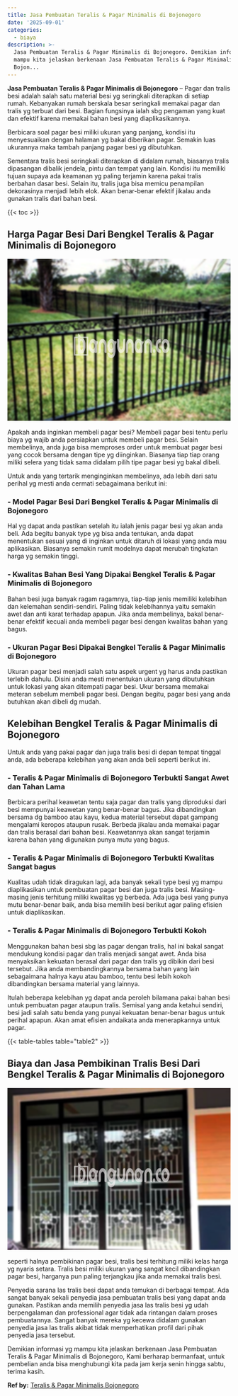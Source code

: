 ```yaml
---
title: Jasa Pembuatan Teralis & Pagar Minimalis di Bojonegoro
date: '2025-09-01'
categories:
  - biaya
description: >-
  Jasa Pembuatan Teralis & Pagar Minimalis di Bojonegoro. Demikian informasi yg
  mampu kita jelaskan berkenaan Jasa Pembuatan Teralis & Pagar Minimalis di
  Bojon...
---
```


**Jasa Pembuatan Teralis & Pagar Minimalis di Bojonegoro** – Pagar dan tralis besi adalah salah satu material besi yg seringkali diterapkan di setiap rumah. Kebanyakan rumah berskala besar seringkali memakai pagar dan tralis yg terbuat dari besi. Bagian fungsinya ialah sbg pengaman yang kuat dan efektif karena memakai bahan besi yang diaplikasikannya.

Berbicara soal pagar besi miliki ukuran yang panjang, kondisi itu menyesuaikan dengan halaman yg bakal diberikan pagar. Semakin luas ukurannya maka tambah panjang pagar besi yg dibutuhkan.

Sementara tralis besi seringkali diterapkan di didalam rumah, biasanya tralis dipasangan dibalik jendela, pintu dan tempat yang lain. Kondisi itu memiliki tujuan supaya ada keamanan yg paling terjamin karena pakai tralis berbahan dasar besi. Selain itu, tralis juga bisa memicu penampilan dekorasinya menjadi lebih elok. Akan benar-benar efektif jikalau anda gunakan tralis dari bahan besi.

{{< toc >}}

## Harga Pagar Besi Dari Bengkel Teralis & Pagar Minimalis di Bojonegoro

![Jasa Pembuatan Teralis & Pagar Minimalis di Bojonegoro](/images/pagar-minimalis-murah-44.png)

Apakah anda inginkan membeli pagar besi? Membeli pagar besi tentu perlu biaya yg wajib anda persiapkan untuk membeli pagar besi. Selain membelinya, anda juga bisa memproses order untuk membuat pagar besi yang cocok bersama dengan tipe yg diinginkan. Biasanya tiap tiap orang miliki selera yang tidak sama didalam pilih tipe pagar besi yg bakal dibeli.

Untuk anda yang tertarik menginginkan membelinya, ada lebih dari satu perihal yg mesti anda cermati sebagaimana berikut ini:
### \- Model Pagar Besi Dari Bengkel Teralis & Pagar Minimalis di Bojonegoro

Hal yg dapat anda pastikan setelah itu ialah jenis pagar besi yg akan anda beli. Ada begitu banyak type yg bisa anda tentukan, anda dapat menentukan sesuai yang di inginkan untuk ditaruh di lokasi yang anda mau aplikasikan. Biasanya semakin rumit modelnya dapat merubah tingkatan harga yg semakin tinggi.

### \- Kwalitas Bahan Besi Yang Dipakai Bengkel Teralis & Pagar Minimalis di Bojonegoro

Bahan besi juga banyak ragam ragamnya, tiap-tiap jenis memiliki kelebihan dan kelemahan sendiri-sendiri. Paling tidak kelebihannya yaitu semakin awet dan anti karat terhadap apapun. Jika anda membelinya, bakal benar-benar efektif kecuali anda membeli pagar besi dengan kwalitas bahan yang bagus.

### \- Ukuran Pagar Besi Dipakai Bengkel Teralis & Pagar Minimalis di Bojonegoro

Ukuran pagar besi menjadi salah satu aspek urgent yg harus anda pastikan terlebih dahulu. Disini anda mesti menentukan ukuran yang dibutuhkan untuk lokasi yang akan ditempati pagar besi. Ukur bersama memakai meteran sebelum membeli pagar besi. Dengan begitu, pagar besi yang anda butuhkan akan dibeli dg mudah.

## Kelebihan Bengkel Teralis & Pagar Minimalis di Bojonegoro

Untuk anda yang pakai pagar dan juga tralis besi di depan tempat tinggal anda, ada beberapa kelebihan yang akan anda beli seperti berikut ini.

### \- Teralis & Pagar Minimalis di Bojonegoro Terbukti Sangat Awet dan Tahan Lama

Berbicara perihal keawetan tentu saja pagar dan tralis yang diproduksi dari besi mempunyai keawetan yang benar-benar bagus. Jika dibandingkan bersama dg bamboo atau kayu, kedua material tersebut dapat gampang mengalami keropos ataupun rusak. Berbeda jikalau anda memakai pagar dan tralis berasal dari bahan besi. Keawetannya akan sangat terjamin karena bahan yang digunakan punya mutu yang bagus.

### \- Teralis & Pagar Minimalis di Bojonegoro Terbukti Kwalitas Sangat bagus

Kualitas udah tidak diragukan lagi, ada banyak sekali type besi yg mampu diaplikasikan untuk pembuatan pagar besi dan juga tralis besi. Masing-masing jenis terhitung miliki kwalitas yg berbeda. Ada juga besi yang punya mutu benar-benar baik, anda bisa memilih besi berikut agar paling efisien untuk diaplikasikan.

### \- Teralis & Pagar Minimalis di Bojonegoro Terbukti Kokoh

Menggunakan bahan besi sbg las pagar dengan tralis, hal ini bakal sangat mendukung kondisi pagar dan tralis menjadi sangat awet. Anda bisa menyaksikan kekuatan berasal dari pagar dan tralis yg dibikin dari besi tersebut. Jika anda membandingkannya bersama bahan yang lain sebagaimana halnya kayu atau bamboo, tentu besi lebih kokoh dibandingkan bersama material yang lainnya.

Itulah beberapa kelebihan yg dapat anda peroleh bilamana pakai bahan besi untuk pembuatan pagar ataupun tralis. Semisal yang anda ketahui sendiri, besi jadi salah satu benda yang punyai kekuatan benar-benar bagus untuk perihal apapun. Akan amat efisien andaikata anda menerapkannya untuk pagar.

{{< table-tables table="table2" >}}

## Biaya dan Jasa Pembikinan Tralis Besi Dari Bengkel Teralis & Pagar Minimalis di Bojonegoro

![Jasa Pembuatan Teralis & Pagar Minimalis di Bojonegoro](/images/teralis-minimalis-murah-19.png)

seperti halnya pembikinan pagar besi, tralis besi terhitung miliki kelas harga yg nyaris setara. Tralis besi miliki ukuran yang sangat kecil dibandingkan pagar besi, harganya pun paling terjangkau jika anda memakai tralis besi.

Penyedia sarana las tralis besi dapat anda temukan di berbagai tempat. Ada sangat banyak sekali penyedia jasa pembuatan tralis besi yang dapat anda gunakan. Pastikan anda memilih penyedia jasa las tralis besi yg udah berpengalaman dan professional agar tidak ada rintangan dalam proses pembuatannya. Sangat banyak mereka yg kecewa didalam gunakan penyedia jasa las tralis akibat tidak memperhatikan profil dari pihak penyedia jasa tersebut.

Demikian informasi yg mampu kita jelaskan berkenaan Jasa Pembuatan Teralis & Pagar Minimalis di Bojonegoro, Kami berharap bermanfaat, untuk pembelian anda bisa menghubungi kita pada jam kerja senin hingga sabtu, terima kasih.

**Ref by:** [Teralis & Pagar Minimalis Bojonegoro](https://id.wikipedia.org/wiki/Teralis)
